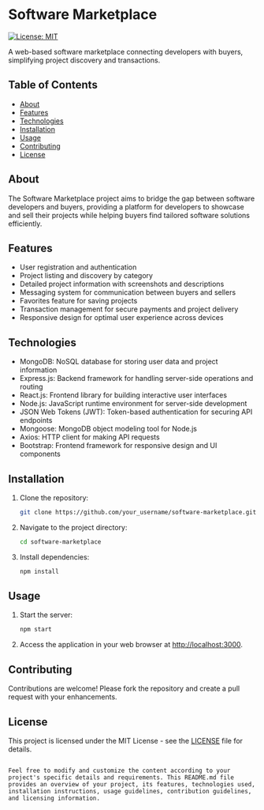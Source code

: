 
# Software Marketplace

[![License: MIT](https://img.shields.io/badge/License-MIT-yellow.svg)](https://opensource.org/licenses/MIT)

A web-based software marketplace connecting developers with buyers, simplifying project discovery and transactions.

## Table of Contents

- [About](#about)
- [Features](#features)
- [Technologies](#technologies)
- [Installation](#installation)
- [Usage](#usage)
- [Contributing](#contributing)
- [License](#license)

## About

The Software Marketplace project aims to bridge the gap between software developers and buyers, providing a platform for developers to showcase and sell their projects while helping buyers find tailored software solutions efficiently.

## Features

- User registration and authentication
- Project listing and discovery by category
- Detailed project information with screenshots and descriptions
- Messaging system for communication between buyers and sellers
- Favorites feature for saving projects
- Transaction management for secure payments and project delivery
- Responsive design for optimal user experience across devices

## Technologies

- MongoDB: NoSQL database for storing user data and project information
- Express.js: Backend framework for handling server-side operations and routing
- React.js: Frontend library for building interactive user interfaces
- Node.js: JavaScript runtime environment for server-side development
- JSON Web Tokens (JWT): Token-based authentication for securing API endpoints
- Mongoose: MongoDB object modeling tool for Node.js
- Axios: HTTP client for making API requests
- Bootstrap: Frontend framework for responsive design and UI components

## Installation

1. Clone the repository:
   ```bash
   git clone https://github.com/your_username/software-marketplace.git
   ```

2. Navigate to the project directory:
   ```bash
   cd software-marketplace
   ```

3. Install dependencies:
   ```bash
   npm install
   ```

## Usage

1. Start the server:
   ```bash
   npm start
   ```

2. Access the application in your web browser at [http://localhost:3000](http://localhost:3000).

## Contributing

Contributions are welcome! Please fork the repository and create a pull request with your enhancements.

## License

This project is licensed under the MIT License - see the [LICENSE](LICENSE) file for details.
```

Feel free to modify and customize the content according to your project's specific details and requirements. This README.md file provides an overview of your project, its features, technologies used, installation instructions, usage guidelines, contribution guidelines, and licensing information.
